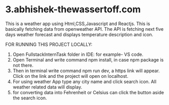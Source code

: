 # 3.abhishek-thewassertoff.com
This is a weather app using Html,CSS,Javascript and Reactjs.
This is basically fetching data from openweather API. The API is fetching next five days weather forecast and displays temperature description and icon.

FOR RUNNING THIS PROJECT LOCALLY:
1. Open FullstackInternTask folder in IDE: for example- VS code.
2. Open Terminal and write command npm install, in case npm package is not there.
3.  Then in terminal write command npm run dev, a https link will appear. Click on the link and the project will open on localhost.
4.  For using weather App type any city name and click search icon. All weather related data will display.
5.  for converting data into Fehrenheit or Celsius can click the button aside the search icon.

